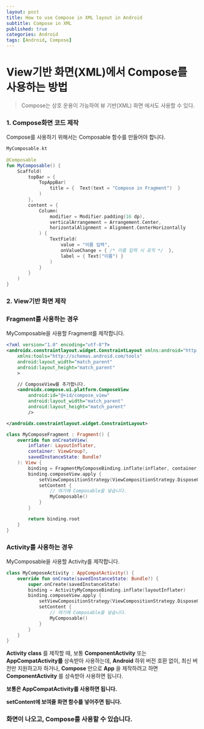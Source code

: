 ```yaml
---
layout: post
title: How to use Compose in XML layout in Android
subtitle: Compose in XML
published: true
categories: Android
tags: [Android, Compose]
---
```


View기반 화면(XML)에서 Compose를 사용하는 방법
=============  

>Compose는 상호 운용이 가능하여 뷰 기반(XML) 화면 에서도 사용할 수 있다.


### 1. Compose화면 코드 제작  

Compose를 사용하기 위해서는 Composable 함수를 만들어야 합니다.

```kotlin
MyComposable.kt  
  
@Composable
fun MyComposable() {
    Scaffold(
        topBar = {
            TopAppBar(
                title = {  Text(text = "Compose in Fragment")  }
            )
        },
        content = {
            Column(
                modifier = Modifier.padding(16 dp),
                verticalArrangement = Arrangement.Center,
                horizontalAlignment = Alignment.CenterHorizontally
            ) {
                TextField(
                    value = "이름 입력",
                    onValueChange = { /* 이름 입력 시 로직 */  },
                    label = { Text("이름") }
                )
            }
        }
    )
}
```  

### 2. View기반 화면 제작  
  
### __Fragment를 사용하는 경우__
MyComposable을 사용할 Fragment를 제작합니다.  


```xml
<?xml version="1.0" encoding="utf-8"?>
<androidx.constraintlayout.widget.ConstraintLayout xmlns:android="http://schemas.android.com/apk/res/android"
    xmlns:tools="http://schemas.android.com/tools"
    android:layout_width="match_parent"
    android:layout_height="match_parent"
	>

    // ComposeView를 추가합니다.
    <androidx.compose.ui.platform.ComposeView
        android:id="@+id/compose_view"
        android:layout_width="match_parent"
        android:layout_height="match_parent"
        />

</androidx.constraintlayout.widget.ConstraintLayout>  
```  

```kotlin
class MyComposeFragment : Fragment() {
    override fun onCreateView(
        inflater: LayoutInflater,
        container: ViewGroup?,
        savedInstanceState: Bundle?
    ): View {
        binding = FragmentMyComposeBinding.inflate(inflater, container, false)
        binding.composeView.apply {
            setViewCompositionStrategy(ViewCompositionStrategy.DisposeOnLifecycleDestroyed)
            setContent {
                // 여기에 Composable을 넣습니다.
                MyComposable()
            }
        }

        return binding.root
    }
}
```  

### __Activity를 사용하는 경우__
MyComposable을 사용할 Activity를 제작합니다.  

```kotlin
class MyComposeActivity : AppCompatActivity() {
    override fun onCreate(savedInstanceState: Bundle?) {
        super.onCreate(savedInstanceState)
        binding = ActivityMyComposeBinding.inflate(layoutInflater)
        binding.composeView.apply {
            setViewCompositionStrategy(ViewCompositionStrategy.DisposeOnLifecycleDestroyed)
            setContent {
                // 여기에 Composable을 넣습니다.
                MyComposable()
            }
        }
    }
}
```  

__Activity class__ 를 제작할 때, 보통 __ComponentActivity__ 또는 __AppCompatActivity를__ 상속받아 사용하는데, 
__Android__ 하위 버전 호환 없이, 최신 버전만 지원하고자 하거나, __Compose__ 만으로 __App__ 을 제작하려고 하면 __ComponentActivity__ 를 상속받아 사용하면 됩니다.

__보통은 AppCompatActivity를 사용하면 됩니다.__

**setContent에 보여줄 화면 함수를 넣어주면 됩니다.**  

### 화면이 나오고, Compose를 사용할 수 있습니다.